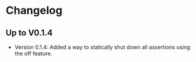 # Changelog

## Up to V0.1.4
- Version 0.1.4: Added a way to statically shut down all assertions using the off feature.

